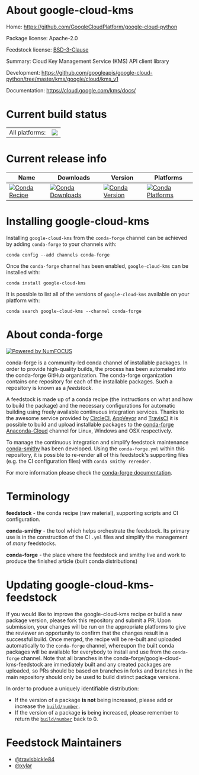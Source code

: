About google-cloud-kms
======================

Home: https://github.com/GoogleCloudPlatform/google-cloud-python

Package license: Apache-2.0

Feedstock license: [BSD-3-Clause](https://github.com/conda-forge/google-cloud-kms-feedstock/blob/master/LICENSE.txt)

Summary: Cloud Key Management Service (KMS) API client library

Development: https://github.com/googleapis/google-cloud-python/tree/master/kms/google/cloud/kms_v1

Documentation: https://cloud.google.com/kms/docs/

Current build status
====================


<table><tr><td>All platforms:</td>
    <td>
      <a href="https://dev.azure.com/conda-forge/feedstock-builds/_build/latest?definitionId=7066&branchName=master">
        <img src="https://dev.azure.com/conda-forge/feedstock-builds/_apis/build/status/google-cloud-kms-feedstock?branchName=master">
      </a>
    </td>
  </tr>
</table>

Current release info
====================

| Name | Downloads | Version | Platforms |
| --- | --- | --- | --- |
| [![Conda Recipe](https://img.shields.io/badge/recipe-google--cloud--kms-green.svg)](https://anaconda.org/conda-forge/google-cloud-kms) | [![Conda Downloads](https://img.shields.io/conda/dn/conda-forge/google-cloud-kms.svg)](https://anaconda.org/conda-forge/google-cloud-kms) | [![Conda Version](https://img.shields.io/conda/vn/conda-forge/google-cloud-kms.svg)](https://anaconda.org/conda-forge/google-cloud-kms) | [![Conda Platforms](https://img.shields.io/conda/pn/conda-forge/google-cloud-kms.svg)](https://anaconda.org/conda-forge/google-cloud-kms) |

Installing google-cloud-kms
===========================

Installing `google-cloud-kms` from the `conda-forge` channel can be achieved by adding `conda-forge` to your channels with:

```
conda config --add channels conda-forge
```

Once the `conda-forge` channel has been enabled, `google-cloud-kms` can be installed with:

```
conda install google-cloud-kms
```

It is possible to list all of the versions of `google-cloud-kms` available on your platform with:

```
conda search google-cloud-kms --channel conda-forge
```


About conda-forge
=================

[![Powered by NumFOCUS](https://img.shields.io/badge/powered%20by-NumFOCUS-orange.svg?style=flat&colorA=E1523D&colorB=007D8A)](http://numfocus.org)

conda-forge is a community-led conda channel of installable packages.
In order to provide high-quality builds, the process has been automated into the
conda-forge GitHub organization. The conda-forge organization contains one repository
for each of the installable packages. Such a repository is known as a *feedstock*.

A feedstock is made up of a conda recipe (the instructions on what and how to build
the package) and the necessary configurations for automatic building using freely
available continuous integration services. Thanks to the awesome service provided by
[CircleCI](https://circleci.com/), [AppVeyor](https://www.appveyor.com/)
and [TravisCI](https://travis-ci.com/) it is possible to build and upload installable
packages to the [conda-forge](https://anaconda.org/conda-forge)
[Anaconda-Cloud](https://anaconda.org/) channel for Linux, Windows and OSX respectively.

To manage the continuous integration and simplify feedstock maintenance
[conda-smithy](https://github.com/conda-forge/conda-smithy) has been developed.
Using the ``conda-forge.yml`` within this repository, it is possible to re-render all of
this feedstock's supporting files (e.g. the CI configuration files) with ``conda smithy rerender``.

For more information please check the [conda-forge documentation](https://conda-forge.org/docs/).

Terminology
===========

**feedstock** - the conda recipe (raw material), supporting scripts and CI configuration.

**conda-smithy** - the tool which helps orchestrate the feedstock.
                   Its primary use is in the construction of the CI ``.yml`` files
                   and simplify the management of *many* feedstocks.

**conda-forge** - the place where the feedstock and smithy live and work to
                  produce the finished article (built conda distributions)


Updating google-cloud-kms-feedstock
===================================

If you would like to improve the google-cloud-kms recipe or build a new
package version, please fork this repository and submit a PR. Upon submission,
your changes will be run on the appropriate platforms to give the reviewer an
opportunity to confirm that the changes result in a successful build. Once
merged, the recipe will be re-built and uploaded automatically to the
`conda-forge` channel, whereupon the built conda packages will be available for
everybody to install and use from the `conda-forge` channel.
Note that all branches in the conda-forge/google-cloud-kms-feedstock are
immediately built and any created packages are uploaded, so PRs should be based
on branches in forks and branches in the main repository should only be used to
build distinct package versions.

In order to produce a uniquely identifiable distribution:
 * If the version of a package **is not** being increased, please add or increase
   the [``build/number``](https://docs.conda.io/projects/conda-build/en/latest/resources/define-metadata.html#build-number-and-string).
 * If the version of a package **is** being increased, please remember to return
   the [``build/number``](https://docs.conda.io/projects/conda-build/en/latest/resources/define-metadata.html#build-number-and-string)
   back to 0.

Feedstock Maintainers
=====================

* [@travisbickle84](https://github.com/travisbickle84/)
* [@xylar](https://github.com/xylar/)

